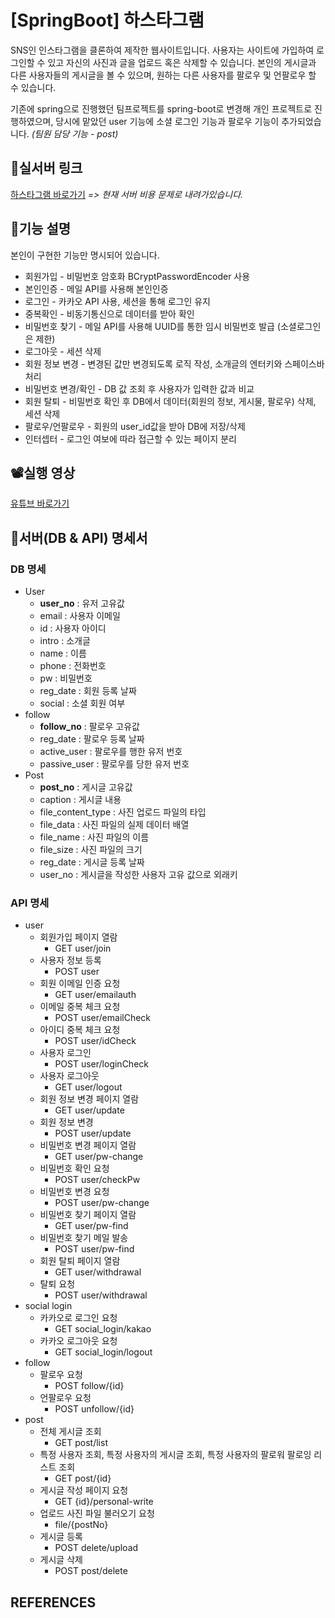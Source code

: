 # [SpringBoot] 하스타그램

SNS인 인스타그램을 클론하여 제작한 웹사이트입니다. 사용자는 사이트에 가입하여 로그인할 수 있고 자신의 사진과 글을 업로드 혹은 삭제할 수 있습니다. 본인의 게시글과 다른 사용자들의 게시글을 볼 수 있으며, 원하는 다른 사용자를 팔로우 및 언팔로우 할 수 있습니다.

기존에 spring으로 진행했던 팀프로젝트를 spring-boot로 변경해 개인 프로젝트로 진행하였으며, 당시에 맡았던 user 기능에 소셜 로그인 기능과 팔로우 기능이 추가되었습니다. *(팀원 담당 기능 - post)*




## 🔗실서버 링크

[하스타그램 바로가기](#http://qec2-3-35-126-40.ap-northeast-2.compute.amazonaws.com:8080/server-down)  *=> 현재 서버 비용 문제로 내려가있습니다.*




## 📃기능 설명

본인이 구현한 기능만 명시되어 있습니다.

- 회원가입 - 비밀번호 암호화 BCryptPasswordEncoder 사용
- 본인인증 - 메일 API를 사용해 본인인증
- 로그인 - 카카오 API 사용, 세션을 통해 로그인 유지
- 중복확인 - 비동기통신으로 데이터를 받아 확인
- 비밀번호 찾기 - 메일 API를 사용해 UUID를 통한 임시 비밀번호 발급 (소셜로그인은 제한)
- 로그아웃 - 세션 삭제
- 회원 정보 변경 - 변경된 값만 변경되도록 로직 작성, 소개글의 엔터키와 스페이스바 처리
- 비밀번호 변경/확인 - DB 값 조회 후 사용자가 입력한 값과 비교
- 회원 탈퇴 - 비밀번호 확인 후 DB에서 데이터(회원의 정보, 게시물, 팔로우) 삭제, 세션 삭제
- 팔로우/언팔로우 - 회원의 user_id값을 받아 DB에 저장/삭제
- 인터셉터 - 로그인 여보에 따라 접근할 수 있는 페이지 분리




## 📽실행 영상

[유튜브 바로가기](#https://youtu.be/yvMG--1sgAU)




## 📡서버(DB & API) 명세서

### DB 명세

- User
  - **user_no** : 유저 고유값
  - email : 사용자 이메일
  - id : 사용자 아이디
  - intro : 소개글
  - name : 이름
  - phone : 전화번호
  - pw : 비밀번호
  - reg_date : 회원 등록 날짜
  - social : 소셜 회원 여부
- follow
  - **follow_no** : 팔로우 고유값
  - reg_date : 팔로우 등록 날짜
  - active_user : 팔로우를 행한 유저 번호
  - passive_user : 팔로우를 당한 유저 번호
- Post
  - **post_no** : 게시글 고유값
  - caption : 게시글 내용
  - file_content_type : 사진 업로드 파일의 타입
  - file_data : 사진 파일의 실제 데이터 배열
  - file_name : 사진 파일의 이름
  - file_size : 사진 파일의 크기
  - reg_date : 게시글 등록 날짜
  - user_no : 게시글을 작성한 사용자 고유 값으로 외래키

### API 명세

- user
  - 회원가입 페이지 열람
    - GET user/join
  - 사용자 정보 등록
    - POST user
  - 회원 이메일 인증 요청
    - GET user/emailauth
  - 이메일 중복 체크 요청
    - POST user/emailCheck
  - 아이디 중복 체크 요청
    - POST user/idCheck
  - 사용자 로그인
    - POST user/loginCheck
  - 사용자 로그아웃
    - GET user/logout
  - 회원 정보 변경 페이지 열람
    - GET user/update
  - 회원 정보 변경
    - POST user/update
  - 비밀번호 변경 페이지 열람
    - GET user/pw-change
  - 비밀번호 확인 요청
    - POST user/checkPw
  - 비밀번호 변경 요청
    - POST user/pw-change
  - 비밀번호 찾기 페이지 열람
    - GET user/pw-find
  - 비밀번호 찾기 메일 발송
    - POST user/pw-find
  - 회원 탈퇴 페이지 열람
    - GET user/withdrawal
  - 탈퇴 요청
    - POST user/withdrawal
- social login
  - 카카오로 로그인 요청
    - GET social_login/kakao
  - 카카오 로그아웃 요청
    - GET social_login/logout
- follow
  - 팔로우 요청
    - POST follow/{id}
  - 언팔로우 요청
    - POST unfollow/{id}
- post
  - 전체 게시글 조회
    - GET post/list
  - 특정 사용자 조회, 특정 사용자의 게시글 조회, 특정 사용자의 팔로워 팔로잉 리스트 조회
    - GET post/{id}
  - 게시글 작성 페이지 요청
    - GET {id}/personal-write
  - 업로드 사진 파일 불러오기 요청
    - file/{postNo}
  - 게시글 등록
    - POST delete/upload
  - 게시글 삭제
    - POST post/delete




## REFERENCES

